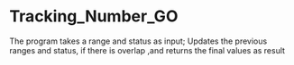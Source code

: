 # Tracking_Number_GO
The program takes a range and status as input; Updates the previous ranges and status, if there is overlap ,and returns the final values as result
